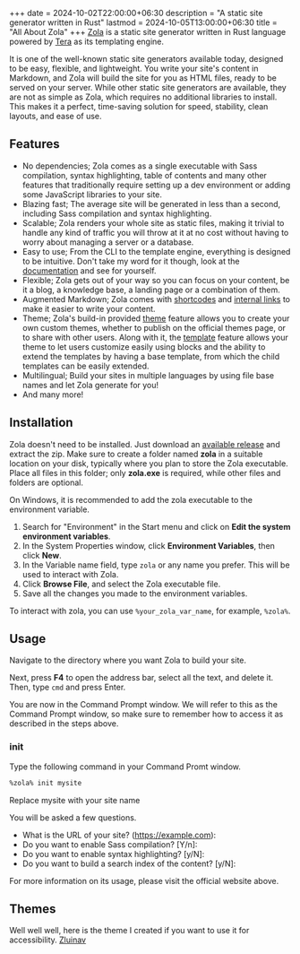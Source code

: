 +++
date = 2024-10-02T22:00:00+06:30
description = "A static site generator written in Rust"
lastmod = 2024-10-05T13:00:00+06:30
title = "All About Zola"
+++
[Zola](https://getzola.org/ "Official website") is a static site generator written in Rust language powered by [Tera](https://keats.github.io/tera/) as its templating engine.
<!--more-->
It is one of the well-known static site generators available today, designed to be easy, flexible, and lightweight. You write your site's content in Markdown, and Zola will build the site for you as HTML files, ready to be served on your server. While other static site generators are available, they are not as simple as Zola, which requires no additional libraries to install. This makes it a perfect, time-saving solution for speed, stability, clean layouts, and ease of use.

## Features
* No dependencies; Zola comes as a single executable with Sass compilation, syntax highlighting, table of contents and many other features that traditionally require setting up a dev environment or adding some JavaScript libraries to your site.
* Blazing fast; The average site will be generated in less than a second, including Sass compilation and syntax highlighting.
* Scalable; Zola renders your whole site as static files, making it trivial to handle any kind of traffic you will throw at it at no cost without having to worry about managing a server or a database.
* Easy to use; From the CLI to the template engine, everything is designed to be intuitive. Don't take my word for it though, look at the [documentation](https://getzola.org/documentation) and see for yourself.
* Flexible; Zola gets out of your way so you can focus on your content, be it a blog, a knowledge base, a landing page or a combination of them.
* Augmented Markdown; Zola comes with [shortcodes](https://getzola.org/documentation/content/shortcodes) and [internal links](https://getzola.org/documentation/content/linking) to make it easier to write your content.
* Theme; Zola's build-in provided [theme](https://getzola.org/documentation/themes/overview) feature allows you to create your own custom themes, whether to publish on the official themes page, or to share with other users. Along with it, the [template](https://getzola.org/documentation/templates/overview) feature allows your theme to let users customize easily using blocks and the ability to extend the templates by having a base template, from which the child templates can be easily extended.
* Multilingual; Build your sites in multiple languages by using file base names and let Zola generate for you!
* And many more!

## Installation
Zola doesn't need to be installed. Just download an [available release](https://github.com/getzola/zola/releases) and extract the zip.
Make sure to create a folder named **zola** in a suitable location on your disk, typically where you plan to store the Zola executable. Place all files in this folder; only **zola.exe** is required, while other files and folders are optional.

On Windows, it is recommended to add the zola executable to the environment variable.

1. Search for "Environment" in the Start menu and click on **Edit the system environment variables**.
2. In the System Properties window, click **Environment Variables**, then click **New**.
3. In the Variable name field, type `zola` or any name you prefer. This will be used to interact with Zola.
4. Click **Browse File**, and select the Zola executable file.
5. Save all the changes you made to the environment variables.

To interact with zola, you can use `%your_zola_var_name`, for example, `%zola%`.

## Usage
Navigate to the directory where you want Zola to build your site.

Next, press **F4** to open the address bar, select all the text, and delete it. Then, type `cmd` and press Enter.

You are now in the Command Prompt window. We will refer to this as the Command Prompt window, so make sure to remember how to access it as described in the steps above.

### init
Type the following command in your Command Promt window.
```bash
%zola% init mysite
```
Replace mysite with your site name

You will be asked a few questions.
* What is the URL of your site? (https://example.com):
* Do you want to enable Sass compilation? [Y/n]:
* Do you want to enable syntax highlighting? [y/N]:
* Do you want to build a search index of the content? [y/N]:

For more information on its usage, please visit the official website above.

## Themes
Well well well, here is the theme I created if you want to use it for accessibility. [Zluinav](https://github.com/harrymkt/zluinav)
